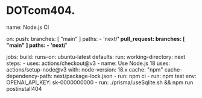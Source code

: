 # DOTcom404.
name: Node.js CI

on:
  push:
    branches: [ "main" ]
    paths:
      - 'next/**'
  pull_request:
    branches: [ "main" ]
    paths:
      - 'next/**'

jobs:
  build:
    runs-on: ubuntu-latest
    defaults:
      run:
        working-directory: next
    steps:
      - uses: actions/checkout@v3
      - name: Use Node.js 18
        uses: actions/setup-node@v3
        with:
          node-version: 18.x
          cache: "npm"
          cache-dependency-path: next/package-lock.json
      - run: npm ci
      - run: npm test
        env:
          OPENAI_API_KEY: sk-0000000000
      - run: ./prisma/useSqlite.sh && npm run postinstall404
